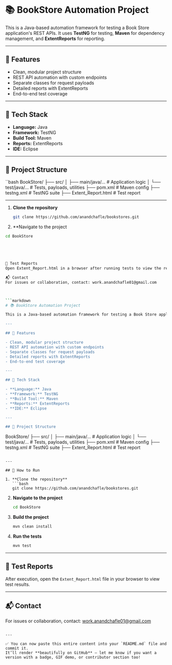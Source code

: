 # 📚 BookStore Automation Project

This is a Java-based automation framework for testing a Book Store application's REST APIs. It uses **TestNG** for testing, **Maven** for dependency management, and **ExtentReports** for reporting.

---

## 🚀 Features

- Clean, modular project structure  
- REST API automation with custom endpoints  
- Separate classes for request payloads  
- Detailed reports with ExtentReports  
- End-to-end test coverage

---

## 🧰 Tech Stack

- **Language:** Java  
- **Framework:** TestNG  
- **Build Tool:** Maven  
- **Reports:** ExtentReports  
- **IDE:** Eclipse

---
## 📁 Project Structure   
  ``bash
BookStore/
├── src/
│ ├── main/java/... # Application logic
│ └── test/java/... # Tests, payloads, utilities
├── pom.xml # Maven config
├── testng.xml # TestNG suite
├── Extent_Report.html # Test report 




 

---


1. **Clone the repository**  
   ```bash
   git clone https://github.com/anandchafle/bookstores.git

2. **Navigate to the project
 ```bash
cd BookStore




 
📑 Test Reports
Open Extent_Report.html in a browser after running tests to view the results.
 
📬 Contact
For issues or collaboration, contact: work.anandchafle01@gmail.com



```markdown
# 📚 BookStore Automation Project

This is a Java-based automation framework for testing a Book Store application's REST APIs. It uses **TestNG** for testing, **Maven** for dependency management, and **ExtentReports** for reporting.

---

## 🚀 Features

- Clean, modular project structure  
- REST API automation with custom endpoints  
- Separate classes for request payloads  
- Detailed reports with ExtentReports  
- End-to-end test coverage

---

## 🧰 Tech Stack

- **Language:** Java  
- **Framework:** TestNG  
- **Build Tool:** Maven  
- **Reports:** ExtentReports  
- **IDE:** Eclipse

---

## 📁 Project Structure

```

BookStore/
├── src/
│   ├── main/java/...         # Application logic
│   └── test/java/...         # Tests, payloads, utilities
├── pom.xml                   # Maven config
├── testng.xml                # TestNG suite
├── Extent\_Report.html        # Test report

````

---

## 🔧 How to Run

1. **Clone the repository**  
   ```bash
   git clone https://github.com/anandchafle/bookstores.git
````

2. **Navigate to the project**

   ```bash
   cd BookStore
   ```

3. **Build the project**

   ```bash
   mvn clean install
   ```

4. **Run the tests**

   ```bash
   mvn test
   ```

---

## 📑 Test Reports

After execution, open the `Extent_Report.html` file in your browser to view test results.

---

## 📬 Contact

For issues or collaboration, contact: [work.anandchafle01@gmail.com](mailto:work.anandchafle01@gmail.com)

```

---

✅ You can now paste this entire content into your `README.md` file and commit it.  
It’ll render **beautifully on GitHub** — let me know if you want a version with a badge, GIF demo, or contributor section too!
```
